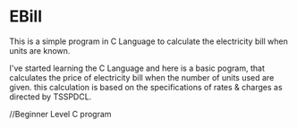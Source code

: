 # EBill
This is a simple program in C Language to calculate the electricity bill when units are known.   

I've started learning the C Language and here is a basic pogram,
that calculates the price of electricity bill when the number of units
used are given. this calculation is based on the specifications of
rates & charges as directed by TSSPDCL.

//Beginner Level C program
